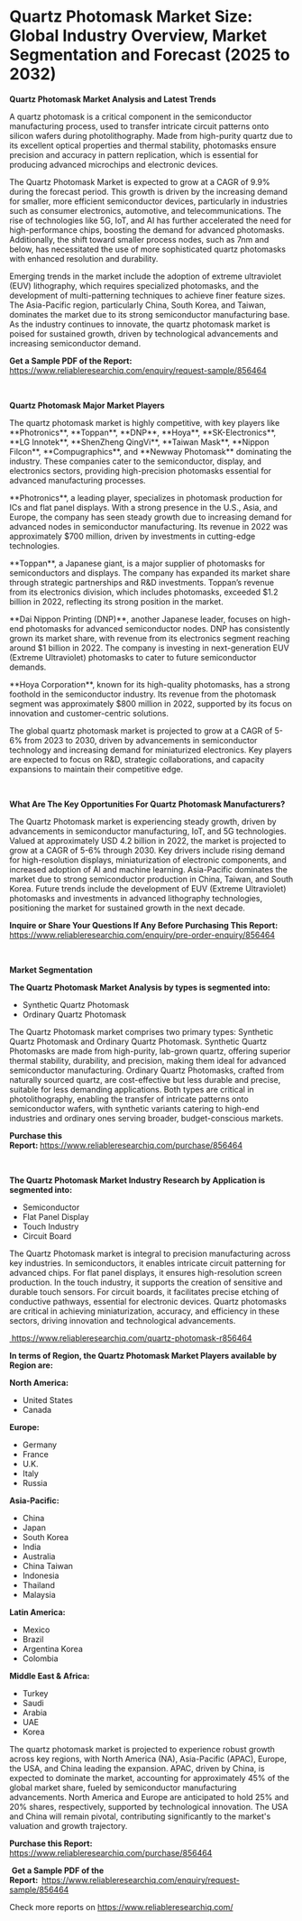 <p><h1>Quartz Photomask Market Size: Global Industry Overview, Market Segmentation and Forecast (2025 to 2032)</h1></p><p><strong>Quartz Photomask Market Analysis and Latest Trends</strong></p>
<p><p>A quartz photomask is a critical component in the semiconductor manufacturing process, used to transfer intricate circuit patterns onto silicon wafers during photolithography. Made from high-purity quartz due to its excellent optical properties and thermal stability, photomasks ensure precision and accuracy in pattern replication, which is essential for producing advanced microchips and electronic devices.</p><p>The Quartz Photomask Market is expected to grow at a CAGR of 9.9% during the forecast period. This growth is driven by the increasing demand for smaller, more efficient semiconductor devices, particularly in industries such as consumer electronics, automotive, and telecommunications. The rise of technologies like 5G, IoT, and AI has further accelerated the need for high-performance chips, boosting the demand for advanced photomasks. Additionally, the shift toward smaller process nodes, such as 7nm and below, has necessitated the use of more sophisticated quartz photomasks with enhanced resolution and durability.</p><p>Emerging trends in the market include the adoption of extreme ultraviolet (EUV) lithography, which requires specialized photomasks, and the development of multi-patterning techniques to achieve finer feature sizes. The Asia-Pacific region, particularly China, South Korea, and Taiwan, dominates the market due to its strong semiconductor manufacturing base. As the industry continues to innovate, the quartz photomask market is poised for sustained growth, driven by technological advancements and increasing semiconductor demand.</p></p>
<p><strong>Get a Sample PDF of the Report:&nbsp;</strong> <a href="https://www.reliableresearchiq.com/enquiry/request-sample/856464?utm_campaign=2125&utm_medium=2&utm_source=Github&utm_content=ia&utm_term=26012025&utm_id=quartz-photomask">https://www.reliableresearchiq.com/enquiry/request-sample/856464</a></p>
<p>&nbsp;</p>
<p><strong>Quartz Photomask Major Market Players</strong></p>
<p><p>The quartz photomask market is highly competitive, with key players like **Photronics**, **Toppan**, **DNP**, **Hoya**, **SK-Electronics**, **LG Innotek**, **ShenZheng QingVi**, **Taiwan Mask**, **Nippon Filcon**, **Compugraphics**, and **Newway Photomask** dominating the industry. These companies cater to the semiconductor, display, and electronics sectors, providing high-precision photomasks essential for advanced manufacturing processes.</p><p>**Photronics**, a leading player, specializes in photomask production for ICs and flat panel displays. With a strong presence in the U.S., Asia, and Europe, the company has seen steady growth due to increasing demand for advanced nodes in semiconductor manufacturing. Its revenue in 2022 was approximately $700 million, driven by investments in cutting-edge technologies.</p><p>**Toppan**, a Japanese giant, is a major supplier of photomasks for semiconductors and displays. The company has expanded its market share through strategic partnerships and R&D investments. Toppan’s revenue from its electronics division, which includes photomasks, exceeded $1.2 billion in 2022, reflecting its strong position in the market.</p><p>**Dai Nippon Printing (DNP)**, another Japanese leader, focuses on high-end photomasks for advanced semiconductor nodes. DNP has consistently grown its market share, with revenue from its electronics segment reaching around $1 billion in 2022. The company is investing in next-generation EUV (Extreme Ultraviolet) photomasks to cater to future semiconductor demands.</p><p>**Hoya Corporation**, known for its high-quality photomasks, has a strong foothold in the semiconductor industry. Its revenue from the photomask segment was approximately $800 million in 2022, supported by its focus on innovation and customer-centric solutions.</p><p>The global quartz photomask market is projected to grow at a CAGR of 5-6% from 2023 to 2030, driven by advancements in semiconductor technology and increasing demand for miniaturized electronics. Key players are expected to focus on R&D, strategic collaborations, and capacity expansions to maintain their competitive edge.</p></p>
<p>&nbsp;</p>
<p><strong>What Are The Key Opportunities For Quartz Photomask Manufacturers?</strong></p>
<p><p>The Quartz Photomask market is experiencing steady growth, driven by advancements in semiconductor manufacturing, IoT, and 5G technologies. Valued at approximately USD 4.2 billion in 2022, the market is projected to grow at a CAGR of 5-6% through 2030. Key drivers include rising demand for high-resolution displays, miniaturization of electronic components, and increased adoption of AI and machine learning. Asia-Pacific dominates the market due to strong semiconductor production in China, Taiwan, and South Korea. Future trends include the development of EUV (Extreme Ultraviolet) photomasks and investments in advanced lithography technologies, positioning the market for sustained growth in the next decade.</p></p>
<p><strong>Inquire or Share Your Questions If Any Before Purchasing This Report:</strong> <a href="https://www.reliableresearchiq.com/enquiry/pre-order-enquiry/856464?utm_campaign=2125&utm_medium=2&utm_source=Github&utm_content=ia&utm_term=26012025&utm_id=quartz-photomask">https://www.reliableresearchiq.com/enquiry/pre-order-enquiry/856464</a></p>
<p>&nbsp;</p>
<p><strong>Market Segmentation</strong></p>
<p><strong>The Quartz Photomask Market Analysis by types is segmented into:</strong></p>
<p><ul><li>Synthetic Quartz Photomask</li><li>Ordinary Quartz Photomask</li></ul></p>
<p><p>The Quartz Photomask market comprises two primary types: Synthetic Quartz Photomask and Ordinary Quartz Photomask. Synthetic Quartz Photomasks are made from high-purity, lab-grown quartz, offering superior thermal stability, durability, and precision, making them ideal for advanced semiconductor manufacturing. Ordinary Quartz Photomasks, crafted from naturally sourced quartz, are cost-effective but less durable and precise, suitable for less demanding applications. Both types are critical in photolithography, enabling the transfer of intricate patterns onto semiconductor wafers, with synthetic variants catering to high-end industries and ordinary ones serving broader, budget-conscious markets.</p></p>
<p><strong>Purchase this Report:&nbsp;</strong><a href="https://www.reliableresearchiq.com/purchase/856464?utm_campaign=2125&utm_medium=2&utm_source=Github&utm_content=ia&utm_term=26012025&utm_id=quartz-photomask">https://www.reliableresearchiq.com/purchase/856464</a></p>
<p>&nbsp;</p>
<p><strong>The Quartz Photomask Market Industry Research by Application is segmented into:</strong></p>
<p><ul><li>Semiconductor</li><li>Flat Panel Display</li><li>Touch Industry</li><li>Circuit Board</li></ul></p>
<p><p>The Quartz Photomask market is integral to precision manufacturing across key industries. In semiconductors, it enables intricate circuit patterning for advanced chips. For flat panel displays, it ensures high-resolution screen production. In the touch industry, it supports the creation of sensitive and durable touch sensors. For circuit boards, it facilitates precise etching of conductive pathways, essential for electronic devices. Quartz photomasks are critical in achieving miniaturization, accuracy, and efficiency in these sectors, driving innovation and technological advancements.</p></p>
<p><a href="https://www.reliableresearchiq.com/quartz-photomask-r856464?utm_campaign=2125&utm_medium=2&utm_source=Github&utm_content=ia&utm_term=26012025&utm_id=quartz-photomask">&nbsp;https://www.reliableresearchiq.com/quartz-photomask-r856464</a></p>
<p><strong>In terms of Region, the Quartz Photomask Market Players available by Region are:</strong></p>
<p>
    <p> <strong> North America: </strong>
        <ul>
            <li>United States</li>
            <li>Canada</li>
        </ul>
        </p> 
    <p> <strong> Europe: </strong>
        <ul>
            <li>Germany</li>
            <li>France</li>
            <li>U.K.</li>
            <li>Italy</li>
            <li>Russia</li>
        </ul>
        </p> 
    <p> <strong> Asia-Pacific: </strong>
        <ul>
            <li>China</li>
            <li>Japan</li>
            <li>South Korea</li>
            <li>India</li>
            <li>Australia</li>
            <li>China Taiwan</li>
            <li>Indonesia</li>
            <li>Thailand</li>
            <li>Malaysia</li>
        </ul>
        </p> 
    <p> <strong> Latin America: </strong>
        <ul>
            <li>Mexico</li>
            <li>Brazil</li>
            <li>Argentina Korea</li>
            <li>Colombia</li>
        </ul>
        </p> 
    <p> <strong> Middle East & Africa: </strong>
        <ul>
            <li>Turkey</li>
            <li>Saudi</li>
            <li>Arabia</li>
            <li>UAE</li>
            <li>Korea</li>
        </ul>
    </p>
    </p>
<p><p>The quartz photomask market is projected to experience robust growth across key regions, with North America (NA), Asia-Pacific (APAC), Europe, the USA, and China leading the expansion. APAC, driven by China, is expected to dominate the market, accounting for approximately 45% of the global market share, fueled by semiconductor manufacturing advancements. North America and Europe are anticipated to hold 25% and 20% shares, respectively, supported by technological innovation. The USA and China will remain pivotal, contributing significantly to the market's valuation and growth trajectory.</p></p>
<p><strong>Purchase this Report: </strong><a href="https://www.reliableresearchiq.com/purchase/856464?utm_campaign=2125&utm_medium=2&utm_source=Github&utm_content=ia&utm_term=26012025&utm_id=quartz-photomask">https://www.reliableresearchiq.com/purchase/856464</a></p>
<p>&nbsp;<strong>Get a Sample PDF of the Report:&nbsp;&nbsp;</strong><a href="https://www.reliableresearchiq.com/enquiry/request-sample/856464?utm_campaign=2125&utm_medium=2&utm_source=Github&utm_content=ia&utm_term=26012025&utm_id=quartz-photomask">https://www.reliableresearchiq.com/enquiry/request-sample/856464</a></p>
<p><strong></strong></p>
<p>Check more reports on <a href="https://www.reliableresearchiq.com/?utm_campaign=2125&utm_medium=2&utm_source=Github&utm_content=ia&utm_term=26012025&utm_id=quartz-photomask">https://www.reliableresearchiq.com/</a></p>